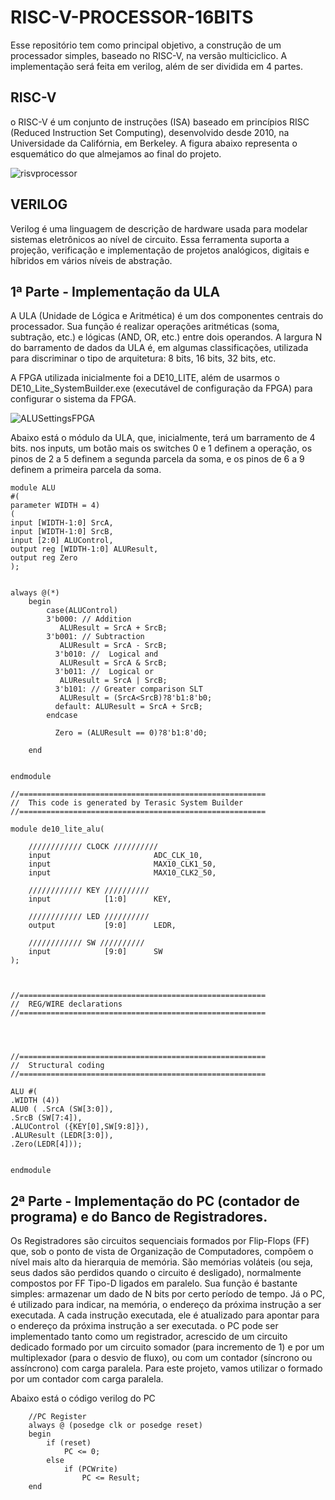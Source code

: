 # RISC-V-PROCESSOR-16BITS
Esse repositório tem como principal objetivo, a construção de um processador simples, baseado no RISC-V, na versão multiciclico. A implementação será feita em verilog, além de ser dividida em 4 partes.

## RISC-V
o RISC-V é um conjunto de instruções (ISA) baseado em princípios RISC (Reduced Instruction Set Computing), desenvolvido desde 2010, na Universidade da Califórnia, em Berkeley. A figura abaixo representa o esquemático do que almejamos ao final do projeto.

![risvprocessor](https://user-images.githubusercontent.com/84240829/208762600-d06da602-40e4-4fb4-8fe1-92daae879fa8.png)

## VERILOG  
Verilog é uma linguagem de descrição de hardware usada para modelar sistemas eletrônicos ao nível de circuito. Essa ferramenta suporta a projeção, verificação e implementação de projetos analógicos, digitais e híbridos em vários níveis de abstração.

## 1ª Parte - Implementação da ULA
A ULA (Unidade de Lógica e Aritmética) é um dos componentes centrais do processador. Sua função é realizar operações aritméticas (soma, subtração, etc.) e lógicas (AND, OR, etc.) entre dois operandos. A largura N do barramento de dados da ULA é, em algumas classificações, utilizada para discriminar o tipo de arquitetura: 8 bits, 16 bits, 32 bits, etc.

A FPGA utilizada inicialmente foi a DE10_LITE, além de usarmos o DE10_Lite_SystemBuilder.exe (executável de configuração da FPGA) para configurar o sistema da FPGA.

![ALUSettingsFPGA](https://user-images.githubusercontent.com/84240829/208765064-9e5d7dbb-16b4-405f-b330-18e6553d0585.png)


Abaixo está o módulo da ULA, que, inicialmente, terá um barramento de 4 bits. nos inputs, um botão mais os switches 0 e 1 definem a operação, os pinos de 2 a 5 definem a segunda parcela da soma, e os pinos de 6 a 9 definem a primeira parcela da soma.

```
module ALU
#(
parameter WIDTH = 4)
(
input [WIDTH-1:0] SrcA,
input [WIDTH-1:0] SrcB,
input [2:0] ALUControl,
output reg [WIDTH-1:0] ALUResult,
output reg Zero
);


always @(*)
    begin
        case(ALUControl)
        3'b000: // Addition
           ALUResult = SrcA + SrcB; 
        3'b001: // Subtraction
           ALUResult = SrcA - SrcB;
          3'b010: //  Logical and 
           ALUResult = SrcA & SrcB;
          3'b011: //  Logical or
           ALUResult = SrcA | SrcB;
          3'b101: // Greater comparison SLT
           ALUResult = (SrcA<SrcB)?8'b1:8'b0;
          default: ALUResult = SrcA + SrcB; 
        endcase
		  
		  Zero = (ALUResult == 0)?8'b1:8'd0;
		  
    end


endmodule
```




```
//=======================================================
//  This code is generated by Terasic System Builder
//=======================================================

module de10_lite_alu(

	//////////// CLOCK //////////
	input 		          		ADC_CLK_10,
	input 		          		MAX10_CLK1_50,
	input 		          		MAX10_CLK2_50,

	//////////// KEY //////////
	input 		     [1:0]		KEY,

	//////////// LED //////////
	output		     [9:0]		LEDR,

	//////////// SW //////////
	input 		     [9:0]		SW
);



//=======================================================
//  REG/WIRE declarations
//=======================================================




//=======================================================
//  Structural coding
//=======================================================

ALU #(
.WIDTH (4))
ALU0 ( .SrcA (SW[3:0]),
.SrcB (SW[7:4]),
.ALUControl ({KEY[0],SW[9:8]}),
.ALUResult (LEDR[3:0]),
.Zero(LEDR[4]));


endmodule
```








## 2ª Parte - Implementação do PC (contador de programa) e do Banco de Registradores.
Os Registradores são circuitos sequenciais formados por Flip-Flops (FF) que, sob o ponto de vista de Organização de Computadores, compõem o nível mais alto da hierarquia de memória. São memórias voláteis (ou seja, seus dados são perdidos quando o circuito é desligado), normalmente compostos por FF Tipo-D ligados em paralelo. Sua função é bastante simples: armazenar um dado de N bits por certo período de tempo.
Já o PC,  é utilizado para indicar, na memória, o endereço da próxima instrução a ser executada. A cada instrução executada, ele é atualizado para apontar para o endereço da próxima instrução a ser executada. 
o PC pode ser implementado tanto como um registrador, acrescido de um circuito dedicado formado por um circuito somador (para incremento de 1) e por um multiplexador (para o desvio de fluxo), ou com um contador (síncrono ou assíncrono) com carga paralela. Para este projeto, vamos utilizar o formado por um contador com carga paralela.

Abaixo está o código verilog do PC

```
	//PC Register
	always @ (posedge clk or posedge reset)
	begin
		if (reset)
			PC <= 0;
		else
			if (PCWrite) 
				PC <= Result;
	end
```
	

